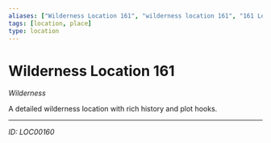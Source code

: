 ```yaml
---
aliases: ["Wilderness Location 161", "wilderness location 161", "161 Location Wilderness"]
tags: [location, place]
type: location
---
```


# Wilderness Location 161

*Wilderness*

A detailed wilderness location with rich history and plot hooks.

---
*ID: LOC00160*